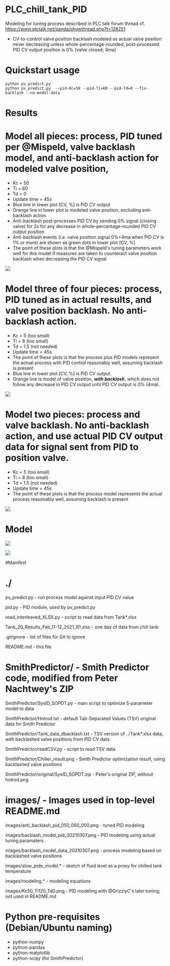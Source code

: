 # PLC_chill_tank_PID
Modeling for tuning process described in PLC talk forum thread cf. https://www.plctalk.net/qanda/showthread.php?t=128251

* CV-to-control valve position backlash modeled as actual valve position never decreasing unless whole-percentage-rounded, post-processed PID CV output position is 0% (valve closed; 4ma)

# Quickstart usage

    python pv_predict.py 
    python pv_predict.py  --pid-Kc=50 --pid-Ti=60 --pid-Td=0 --fix-backlash --no-model-data

# Results

Model all pieces:  process, PID tuned per @Mispeld, valve backlash model, and anti-backlash action for modeled valve position,
====
* Kc = 50
* Ti = 60
* Td = 0
* Update time = 45s
* Blue line in lower plot [CV, %] is PID CV output
* Orange line in lower plot is modeled valve position, excluding anti-backlash action.
* Anti-backlash post-processes PID CV by sending 0% signal (closing valve) for 2s for any decrease in whole-percentage-rounded PID CV output position
* Anti-backlash events (i.e. valve position signal 0%=4ma when PID CV is 1% or more) are shown as green dots in lower plot [CV, %]
* The point of these plots is that the @Mispeld's tuning parameters work well for this model if measures are taken to counteract valve position backlash when decreasing the PID CV signal

![](https://github.com/drbitboy/PLC_chill_tank_PID/raw/master/images/anti_backlash_pid_050_060_000.png)

Model three of four pieces:  process, PID tuned as in actual results, and valve position backlash.  No anti-backlash action.
====
* Kc = 5 (too small)
* Ti = 8 (too small)
* Td = 1.5 (not needed)
* Update time = 45s
* The point of these plots is that the process plus PID models represent the actual process with PID control reasonably well, assuming backlash is present
* Blue line in lower plot [CV, %] is PID CV output.
* Orange line is model of valve position, __*with backlash*__, which does not follow any decrease in PID CV output until PID CV output is 0% (4ma).

![](https://github.com/drbitboy/PLC_chill_tank_PID/raw/master/images/backlash_model_pid_20210307.png)

Model two pieces:  process and valve backlash.  No anti-backlash action, and use actual PID CV output data for signal sent from PID to position valve.
====
* Kc = 5 (too small)
* Ti = 8 (too small)
* Td = 1.5 (not needed)
* Update time = 45s
* The point of these plots is that the process model represents the actual process reasonably well, assuming backlash is present

![](https://github.com/drbitboy/PLC_chill_tank_PID/raw/master/images/backlash_model_data_20210307.png)

Model
====

![](https://github.com/drbitboy/PLC_chill_tank_PID/raw/master/images/slow_pide_model.png)

![](https://github.com/drbitboy/PLC_chill_tank_PID/raw/master/images/modeling.png)

#Manifest

./
====

pv_predict.py - run process model against input PID CV value

pid.py - PID module, used by pv_predict.py

read_interleaved_XLSX.py - script to read data from Tank*.xlsx

Tank_20_Results_Feb_11-12_2021_R1.xlsx - one day of data from chill tank

.gitignore - list of files for Git to ignore

README.md - this file

SmithPredictor/ - Smith Predictor code, modified from Peter Nachtwey's ZIP
====

SmithPredictor/SysID_SOPDT.py - main script to optimize 5-parameter model to data

SmithPredictor/Hotrod.txt - default Tab-Separated Values (TSV) original data for Smith Predictor

SmithPredictor/Tank_data_dbacklash.txt - TSV version of ../Tank*.xlsx data, with backlashed valve positions from PID CV data

SmithPredictor/readCSV.py - script to read TSV data

SmithPredictor/Chiller_result.png - Smith Predictor optimization result, using backlashed valve positions

SmithPredictor/original/SysID_SOPDT.zip - Peter's original ZIP, without hotrod.png

images/ - Images used in top-level README.md
====

images/anti_backlash_pid_050_060_000.png - tuned PID modeling

images/backlash_model_pid_20210307.png - PID modeling using actual tuning paramaters

images/backlash_model_data_20210307.png - process modeling based on backlashed valve positions

images/slow_pide_model.* - sketch of fluid level as a proxy for chilled tank temperature

images/modeling.* - modeling equations

images/Kc50_Ti120_Td0.png - PID modeling with @GrizzlyC's later tuning; not used in README.md

Python pre-requisites (Debian/Ubuntu naming)
====

* python-numpy
* python-pandas
* python-matplotlib
* python-scipy (for SmithPredictor)
